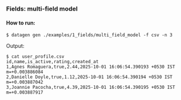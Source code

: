 ### Fields: multi-field model

#### How to run:
```shell
$ datagen gen ./examples/1_fields/multi_field_model -f csv -n 3
```
Output:
```shell
$ cat user_profile.csv
id,name,is_active,rating,created_at
1,Agnes Romaguera,true,2.44,2025-10-01 16:06:54.390193 +0530 IST m=+0.003886084
2,Danielle Doyle,true,1.12,2025-10-01 16:06:54.390194 +0530 IST m=+0.003887042
3,Joannie Pacocha,true,4.39,2025-10-01 16:06:54.390195 +0530 IST m=+0.003887917
```
